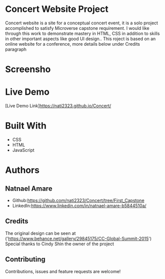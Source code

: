 # Concert Website Project
Concert website is a site for a conceptual concert event, it is a solo project accomplished to satisfy Microverse capstone requirement. I would like through this work to demonstrate mastery in HTML, CSS in addition to skills in other important aspects like good UI design.. 
This roject is based on an online website for a conference, more details below under Credits paragraph

# Screensho
# Live Demo
[Live Demo Link]https://nati2323.github.io/Concert/

# Built With
* CSS
* HTML
* JavaScript

# Authors

## Natnael Amare
* Github:https://github.com/nati2323/Concert/tree/First_Capstone
* LinkedIn:https://www.linkedin.com/in/natnael-amare-b5844510a/

## Credits
The original design can be seen at ('https://www.behance.net/gallery/29845175/CC-Global-Summit-2015')
Special thanks to Cindy Shin the owner of the project

## Contributing
Contributions, issues and feature requests are welcome!
